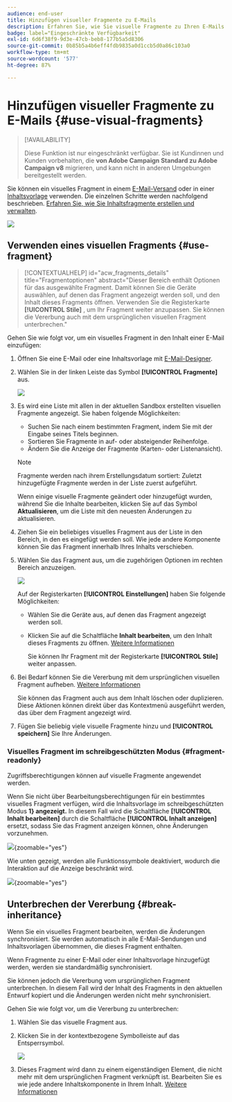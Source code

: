 ```yaml
---
audience: end-user
title: Hinzufügen visueller Fragmente zu E-Mails
description: Erfahren Sie, wie Sie visuelle Fragmente zu Ihren E-Mails hinzufügen
badge: label="Eingeschränkte Verfügbarkeit"
exl-id: 6d6f38f9-9d3e-47cb-beb8-177b5a5d8306
source-git-commit: 0b85b5a4b6eff4fdb9835a0d1ccb5d0a86c103a0
workflow-type: tm+mt
source-wordcount: '577'
ht-degree: 87%

---
```


# Hinzufügen visueller Fragmente zu E-Mails {#use-visual-fragments}

>[!AVAILABILITY]
>
>Diese Funktion ist nur eingeschränkt verfügbar. Sie ist Kundinnen und Kunden vorbehalten, die **von Adobe Campaign Standard zu Adobe Campaign v8** migrieren, und kann nicht in anderen Umgebungen bereitgestellt werden.

Sie können ein visuelles Fragment in einem [E-Mail-Versand](../email/get-started-email-designer.md) oder in einer [Inhaltsvorlage](../email/use-email-templates.md) verwenden. Die einzelnen Schritte werden nachfolgend beschrieben. [Erfahren Sie, wie Sie Inhaltsfragmente erstellen und verwalten](fragments.md).

![](assets/fragments.gif)

## Verwenden eines visuellen Fragments {#use-fragment}

>[!CONTEXTUALHELP]
>id="acw_fragments_details"
>title="Fragmentoptionen"
>abstract="Dieser Bereich enthält Optionen für das ausgewählte Fragment. Damit können Sie die Geräte auswählen, auf denen das Fragment angezeigt werden soll, und den Inhalt dieses Fragments öffnen. Verwenden Sie die Registerkarte **[!UICONTROL Stile]** , um Ihr Fragment weiter anzupassen. Sie können die Vererbung auch mit dem ursprünglichen visuellen Fragment unterbrechen."

<!-- pas vu dans l'UI-->

Gehen Sie wie folgt vor, um ein visuelles Fragment in den Inhalt einer E-Mail einzufügen:

1. Öffnen Sie eine E-Mail oder eine Inhaltsvorlage mit [E-Mail-Designer](../email/get-started-email-designer.md).

1. Wählen Sie in der linken Leiste das Symbol **[!UICONTROL Fragmente]** aus.

   ![](assets/fragments-in-designer.png)

1. Es wird eine Liste mit allen in der aktuellen Sandbox erstellten visuellen Fragmente angezeigt. Sie haben folgende Möglichkeiten:

   * Suchen Sie nach einem bestimmten Fragment, indem Sie mit der Eingabe seines Titels beginnen.
   * Sortieren Sie Fragmente in auf- oder absteigender Reihenfolge.
   * Ändern Sie die Anzeige der Fragmente (Karten- oder Listenansicht).

   >[!NOTE]
   >
   >Fragmente werden nach ihrem Erstellungsdatum sortiert: Zuletzt hinzugefügte Fragmente werden in der Liste zuerst aufgeführt.

   Wenn einige visuelle Fragmente geändert oder hinzugefügt wurden, während Sie die Inhalte bearbeiten, klicken Sie auf das Symbol **Aktualisieren**, um die Liste mit den neuesten Änderungen zu aktualisieren.

1. Ziehen Sie ein beliebiges visuelles Fragment aus der Liste in den Bereich, in den es eingefügt werden soll. Wie jede andere Komponente können Sie das Fragment innerhalb Ihres Inhalts verschieben.

1. Wählen Sie das Fragment aus, um die zugehörigen Optionen im rechten Bereich anzuzeigen.

   ![](assets/fragment-right-pane.png)

   Auf der Registerkarten **[!UICONTROL Einstellungen]** haben Sie folgende Möglichkeiten:

   * Wählen Sie die Geräte aus, auf denen das Fragment angezeigt werden soll.
   * Klicken Sie auf die Schaltfläche **Inhalt bearbeiten**, um den Inhalt dieses Fragments zu öffnen. [Weitere Informationen](../content/fragments.md#edit-fragments)

     Sie können Ihr Fragment mit der Registerkarte **[!UICONTROL Stile]** weiter anpassen.

1. Bei Bedarf können Sie die Vererbung mit dem ursprünglichen visuellen Fragment aufheben. [Weitere Informationen](#break-inheritance)

   Sie können das Fragment auch aus dem Inhalt löschen oder duplizieren. Diese Aktionen können direkt über das Kontextmenü ausgeführt werden, das über dem Fragment angezeigt wird.

1. Fügen Sie beliebig viele visuelle Fragmente hinzu und **[!UICONTROL speichern]** Sie Ihre Änderungen.

### Visuelles Fragment im schreibgeschützten Modus {#fragment-readonly}

Zugriffsberechtigungen können auf visuelle Fragmente angewendet werden.

Wenn Sie nicht über Bearbeitungsberechtigungen für ein bestimmtes visuelles Fragment verfügen, wird die Inhaltsvorlage im schreibgeschützten Modus **1} angezeigt.** In diesem Fall wird die Schaltfläche **[!UICONTROL Inhalt bearbeiten]** durch die Schaltfläche **[!UICONTROL Inhalt anzeigen]** ersetzt, sodass Sie das Fragment anzeigen können, ohne Änderungen vorzunehmen.

![](assets/fragment-readonly.png){zoomable="yes"}

Wie unten gezeigt, werden alle Funktionssymbole deaktiviert, wodurch die Interaktion auf die Anzeige beschränkt wird.

![](assets/fragment-readonly-view.png){zoomable="yes"}

## Unterbrechen der Vererbung {#break-inheritance}

Wenn Sie ein visuelles Fragment bearbeiten, werden die Änderungen synchronisiert. Sie werden automatisch in alle E-Mail-Sendungen und Inhaltsvorlagen übernommen, die dieses Fragment enthalten.

Wenn Fragmente zu einer E-Mail oder einer Inhaltsvorlage hinzugefügt werden, werden sie standardmäßig synchronisiert.

Sie können jedoch die Vererbung vom ursprünglichen Fragment unterbrechen. In diesem Fall wird der Inhalt des Fragments in den aktuellen Entwurf kopiert und die Änderungen werden nicht mehr synchronisiert.

Gehen Sie wie folgt vor, um die Vererbung zu unterbrechen:

1. Wählen Sie das visuelle Fragment aus.

1. Klicken Sie in der kontextbezogene Symbolleiste auf das Entsperrsymbol.

   ![](assets/fragment-break-inheritance.png)

1. Dieses Fragment wird dann zu einem eigenständigen Element, die nicht mehr mit dem ursprünglichen Fragment verknüpft ist. Bearbeiten Sie es wie jede andere Inhaltskomponente in Ihrem Inhalt. [Weitere Informationen](../email/content-components.md)
